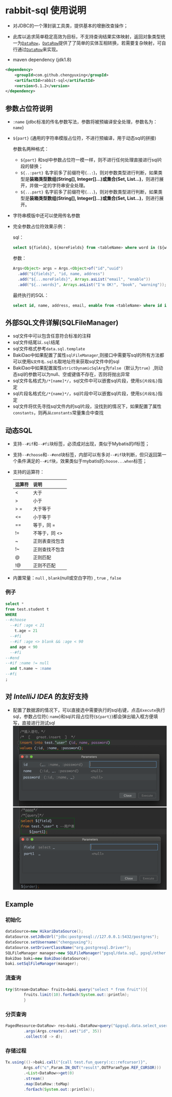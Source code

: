# rabbit-sql 使用说明

- 对JDBC的一个薄封装工具类，提供基本的增删改查操作；

- 此库以追求简单稳定高效为目标，不支持查询结果实体映射，返回对象类型统一为[`DataRow`](https://github.com/chengyuxing/rabbit-common/blob/master/src/main/java/rabbit/common/types/DataRow.java)，[`DataRow`](https://github.com/chengyuxing/rabbit-common/blob/master/src/main/java/rabbit/common/types/DataRow.java)提供了了简单的实体互相转换，若需要复杂映射，可自行通过[`DataRow`](https://github.com/chengyuxing/rabbit-common/blob/master/src/main/java/rabbit/common/types/DataRow.java)来实现。

- maven dependency (jdk1.8)

```xml
<dependency>
    <groupId>com.github.chengyuxing</groupId>
    <artifactId>rabbit-sql</artifactId>
    <version>5.1.2</version>
</dependency>
```

## 参数占位符说明

- `:name` (jdbc标准的传名参数写法，参数将被预编译安全处理，参数名为：`name`)

- `${part}` (通用的字符串模版占位符，不进行预编译，用于动态sql的拼接)

  参数名两种格式：

  - `${part}` 和sql中参数占位符一模一样，则不进行任何处理直接进行sql片段的替换；
  - `${..:part}` 名字前多了前缀符号(`..:`)，则对参数类型进行判断，如果类型是**装箱类型数组(String[], Integer[]...)**或**集合(Set, List...)**，则进行展开，并做一定的字符串安全处理。
  - `${...part}` 名字前多了前缀符号(`...`)，则对参数类型进行判断，如果类型是**装箱类型数组(String[], Integer[]...)**或**集合(Set, List...)**，则进行展开。

- 字符串模版中还可以使用传名参数

- 完全参数占位符效果示例：

  sql：

  ```sql
  select ${fields}, ${moreFields} from <tableName> where word in (${words}) or id = :id;
  ```

  参数：

  ```java
  Args<Object> args = Args.<Object>of("id","uuid")
    .add("${fields}", "id, name, address")
    .add("${...moreFields}", Arrays.asList("email", "enable"))
    .add("${..:words}", Arrays.asList("I'm OK!", "book", "warning"));
  ```
  
  最终执行的SQL：
  
  ```sql
  select id, name, address, email, enable from <tableName> where id in ('I''m Ok!', 'book', 'warning') or id = 'uuid';
  ```
  
  

## 外部SQL文件详解(SQLFileManager)

- sql文件中可以包含任意符合标准的注释
- sql文件结尾以`.sql`结尾
- sql文件格式参考```data.sql.template```
- BakiDao中如果配置了属性```sqlFileManager```,则接口中需要写sql的所有方法都可以使用``&文件名.sql名``取地址符来获取sql文件中的sql
- BakiDao中如果配置属性```strictDynamicSqlArg```为`false`（默认为`true`）,则动态sql的参数可以为null、空或键值不存在，否则将抛出异常
- sql文件名格式为``/*[name]*/``，sql文件中可以嵌套sql片段，使用`${片段名}`指定
- sql片段名格式化``/*{name}*/``，sql片段中可以嵌套sql片段，使用`${片段名}`指定
- sql文件将优先寻找sql文件内的sql片段，没找到的情况下，如果配置了属性```constants```，则再从```constants```常量集合中查找

## 动态SQL

- 支持`--#if`和`--#fi`块标签，必须成对出现，类似于Mybatis的if标签；

- 支持`--#choose`和`--#end`块标签，内部可以有多对`--#if`块判断，但只返回第一个条件满足的`--#if`块，效果类似于mybatis的`choose...when`标签；

- 支持的运算符：

  | 运算符 | 说明           |
  | ------ | -------------- |
  | <      | 大于           |
  | >      | 小于           |
  | > =     | 大于等于       |
  | <=     | 小于等于       |
  | ==     | 等于，同 =     |
  | !=     | 不等于，同 <>  |
  | ~      | 正则表查找包含 |
  | !~     | 正则查找不包含 |
  | @      | 正则匹配       |
  | !@     | 正则不匹配     |

- 内置常量：`null` , `blank`(null或空白字符) , `true` , `false`

### 例子

```sql
select *
from test.student t
WHERE
--#choose
  --#if :age < 21
    t.age = 21
  --#fi
  --#if :age <> blank && :age < 90
  and age < 90
  --#fi
--#end
--#if :name != null
  and t.name ~ :name
--#fi
;
```

## 对 *IntelliJ IDEA* 的友好支持

- 配置了数据源的情况下，可以直接选中需要执行的sql右键，点击`Execute`执行sql，参数占位符(`:name`)和sql片段占位符(`${part}`)都会弹出输入框方便填写，直接进行测试sql
  ![](https://github.com/chengyuxing/rabbit-sql/blob/master/img/p.jpg)
  ![](https://github.com/chengyuxing/rabbit-sql/blob/master/img/p2.png)

## Example

### 初始化

```java
dataSource=new HikariDataSource();
dataSource.setJdbcUrl("jdbc:postgresql://127.0.0.1:5432/postgres");
dataSource.setUsername("chengyuxing");
dataSource.setDriverClassName("org.postgresql.Driver");
SQLFileManager manager=new SQLFileManager("pgsql/data.sql, pgsql/other.sql");
BakiDao baki=new BakiDao(dataSource);
baki.setSqlFileManager(manager);
```

### 流查询

```java
try(Stream<DataRow> fruits=baki.query("select * from fruit")){
        fruits.limit(10).forEach(System.out::println);
        }
```

### 分页查询

```java
PagedResource<DataRow> res=baki.<DataRow>query("&pgsql.data.select_user", 1, 10)
        .args(Args.create().set("id", 35))
        .collect(d -> d);
```

### 存储过程

```java
Tx.using(()->baki.call("{call test.fun_query(:c::refcursor)}",
        Args.of("c",Param.IN_OUT("result",OUTParamType.REF_CURSOR)))
        .<List<DataRow>>get(0)
        .stream()
        .map(DataRow::toMap)
        .forEach(System.out::println));
```

